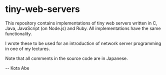 # tiny-web-servers

This repository contains implementations of tiny web servers written in C, Java, JavaScript (on Node.js) and Ruby.   All implementations have the same functionality.   

I wrote these to be used for an introduction of network server programming in one of my lectures.

Note that all comments in the source code are in Japanese.

-- Kota Abe
